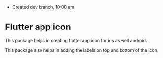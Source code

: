 

- Created dev branch, 10:00 am

# Flutter app icon

This package helps in creating flutter app icon for ios as well android.

This package also helps in adding the labels on top and bottom of the icon.
